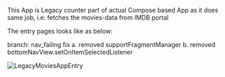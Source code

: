 This App is Legacy counter part of actual Compose based App as it does same job, 
i.e: fetches the movies-data from IMDB portal

The entry pages looks like as below: 

branch: nav_failing fix
a. removed supportFragmentManager
b. removed bottomNavView.setOnItemSelectedListener

![LegacyMoviesAppEntry](https://github.com/snaqviApps/MoviesLegacyApp/assets/16334260/b3a128ff-6edf-4f69-a81e-c8d129575935)
